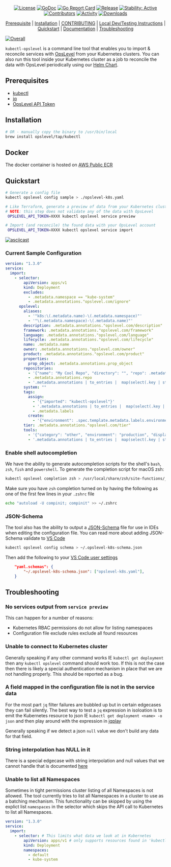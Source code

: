 <p align="center">
    <a href="https://github.com/OpsLevel/kubectl-opslevel/blob/main/LICENSE">
        <img src="https://img.shields.io/github/license/OpsLevel/kubectl-opslevel.svg" alt="License" /></a>
    <a href="https://pkg.go.dev/github.com/OpsLevel/kubectl-opslevel">
        <img src="https://pkg.go.dev/badge/github.com/OpsLevel/kubectl-opslevel" alt="GoDoc" /></a>
    <a href="https://goreportcard.com/report/github.com/OpsLevel/kubectl-opslevel">
        <img src="https://goreportcard.com/badge/github.com/OpsLevel/kubectl-opslevel" alt="Go Report Card" /></a>
    <a href="https://GitHub.com/OpsLevel/kubectl-opslevel/releases/">
        <img src="https://img.shields.io/github/v/release/OpsLevel/kubectl-opslevel" alt="Release" /></a>
    <a href="https://masterminds.github.io/stability/active.html">
        <img src="https://masterminds.github.io/stability/active.svg" alt="Stability: Active" /></a>
    <a href="https://github.com/OpsLevel/kubectl-opslevel/graphs/contributors">
        <img src="https://img.shields.io/github/contributors/OpsLevel/kubectl-opslevel" alt="Contributors" /></a>
    <a href="https://github.com/OpsLevel/kubectl-opslevel/pulse">
        <img src="https://img.shields.io/github/commit-activity/m/OpsLevel/kubectl-opslevel" alt="Activity" /></a>
    <a href="https://github.com/OpsLevel/kubectl-opslevel/releases">
        <img src="https://img.shields.io/github/downloads/OpsLevel/kubectl-opslevel/total" alt="Downloads" /></a>
</p>

<p align="center">
 <a href="#prerequisite">Prerequisite</a> |
 <a href="#installation">Installation</a> |
 <a href="./CONTRIBUTING.md">CONTRIBUTING</a> |
 <a href="./docs/Local-Development.md">Local Dev/Testing Instructions</a> |
 <a href="#quickstart">Quickstart</a> |
 <a href="https://docs.opslevel.com/docs/kubernetes-integration">Documentation</a> |
 <a href="#troubleshooting">Troubleshooting</a>
</p>

[![Overall](https://img.shields.io/endpoint?style=flat&url=https%3A%2F%2Fapp.opslevel.com%2Fapi%2Fservice_level%2F4SZo_XBzNM8K84zLHYdEXCcvBL6q_pTzUMSR09DmnZM)](https://app.opslevel.com/services/opslevel_kubernetes_sync/maturity-report)

`kubectl-opslevel` is a command line tool that enables you to import & reconcile services with [OpsLevel](https://www.opslevel.com/) from your Kubernetes clusters.  You can also run this tool inside your Kubernetes cluster as a job to reconcile the data with OpsLevel periodically using our [Helm Chart](https://github.com/OpsLevel/helm-charts).

## Prerequisites

- [kubectl](https://kubernetes.io/docs/tasks/tools/install-kubectl/)
- [jq](https://jqlang.github.io/jq/download/)
- [OpsLevel API Token](https://app.opslevel.com/api_tokens)

## Installation

```sh
# OR - manually copy the binary to /usr/bin/local
brew install opslevel/tap/kubectl
```

## Docker

The docker container is hosted on [AWS Public ECR](https://gallery.ecr.aws/opslevel/kubectl-opslevel)

## Quickstart

```sh
# Generate a config file
kubectl opslevel config sample > ./opslevel-k8s.yaml

# Like Terraform, generate a preview of data from your Kubernetes cluster
# NOTE: this step does not validate any of the data with OpsLevel
 OPSLEVEL_API_TOKEN=XXXX kubectl opslevel service preview

# Import (and reconcile) the found data with your OpsLevel account
 OPSLEVEL_API_TOKEN=XXXX kubectl opslevel service import
```

[![asciicast](https://asciinema.org/a/bv6WTcqkGtmC5wXN4VXYr035y.svg)](https://asciinema.org/a/bv6WTcqkGtmC5wXN4VXYr035y)


### Current Sample Configuration

```yaml
version: "1.3.0"
service:
  import:
    - selector:
        apiVersion: apps/v1
        kind: Deployment
        excludes:
          - .metadata.namespace == "kube-system"
          - .metadata.annotations."opslevel.com/ignore"
      opslevel:
        aliases:
          - '"k8s:\(.metadata.name)-\(.metadata.namespace)"'
          - '"\(.metadata.namespace)-\(.metadata.name)"'
        description: .metadata.annotations."opslevel.com/description"
        framework: .metadata.annotations."opslevel.com/framework"
        language: .metadata.annotations."opslevel.com/language"
        lifecycle: .metadata.annotations."opslevel.com/lifecycle"
        name: .metadata.name
        owner: .metadata.annotations."opslevel.com/owner"
        product: .metadata.annotations."opslevel.com/product"
        properties:
          prop_object: .metadata.annotations.prop_object
        repositories:
          - '{"name": "My Cool Repo", "directory": "", "repo": .metadata.annotations.repo} | if .repo then . else empty end'
          - .metadata.annotations.repo
          - '.metadata.annotations | to_entries |  map(select(.key | startswith("opslevel.com/repo"))) | map({"name": .key | split(".")[2], "directory": .key | split(".")[3:] | join("/"), "repo": .value})'
        system: ""
        tags:
          assign:
            - '{"imported": "kubectl-opslevel"}'
            - '.metadata.annotations | to_entries |  map(select(.key | startswith("opslevel.com/tags"))) | map({(.key | split(".")[2]): .value})'
            - .metadata.labels
          create:
            - '{"environment": .spec.template.metadata.labels.environment}'
        tier: .metadata.annotations."opslevel.com/tier"
        tools:
          - '{"category": "other", "environment": "production", "displayName": "my-cool-tool", "url": .metadata.annotations."example.com/my-cool-tool"} | if .url then . else empty end'
          - '.metadata.annotations | to_entries |  map(select(.key | startswith("opslevel.com/tools"))) | map({"category": .key | split(".")[2], "displayName": .key | split(".")[3], "url": .value})'
```

### Enable shell autocompletion

We have the ability to generate autocompletion scripts for the shell's `bash`, `zsh`, `fish` and `powershell`.  To generate
the completion script for macOS zsh:

```sh
kubectl opslevel completion zsh > /usr/local/share/zsh/site-functions/_kubectl-opslevel
```

Make sure you have `zsh` completion turned on by having the following as one of the first few lines in your `.zshrc` file

```sh
echo "autoload -U compinit; compinit" >> ~/.zshrc
```

### JSON-Schema

The tool also has the ability to output a [JSON-Schema](https://json-schema.org/) file for use in IDEs when editing the configuration file.
You can read more about adding JSON-Schema validate to [VS Code](https://code.visualstudio.com/docs/languages/json#_json-schemas-and-settings)

```sh
kubectl opslevel config schema > ~/.opslevel-k8s-schema.json
```

Then add the following to your [VS Code user settings](https://code.visualstudio.com/docs/getstarted/settings)

```json
    "yaml.schemas": {
        "~/.opslevel-k8s-schema.json": ["opslevel-k8s.yaml"],
    }
```

## Troubleshooting

### No services output from `service preview`

This can happen for a number of reasons:

  - Kubernetes RBAC permissions do not allow for listing namespaces
  - Configuration file exclude rules exclude all found resources

### Unable to connect to Kubernetes cluster

Generally speaking if any other command works IE `kubectl get deployment` then any `kubectl opslevel` command should work too.  If this is not the case then there is likely a special authentication mechanism in place that we are not handling properly.  This should be reported as a bug.

### A field mapped in the configuration file is not in the service data

For the most part `jq` filter failures are bubbled up but in certain edgecases they can fail silently.
The best way to test a `jq` expression in isoloation is to emit the Kubernetes resource to json IE `kubectl get deployment <name> -o json`
and then play around with the expression in [jqplay](https://jqplay.org/)

Generally speaking if we detect a json `null` value we don't build any data for that field.

### String interpolation has NULL in it

There is a special edgecase with string interpolation and null values that we cannot handle that is documented [here](https://github.com/OpsLevel/kubectl-opslevel/issues/36)

### Unable to list all Namespaces

Sometimes in tight permissions cluster listing of all Namespaces is not allowed.  The tool currently tries to list all Namespaces
in a cluster to use as a batching mechanism.  This functionality can be skipped by using
the explict list `namespaces` in the selector which skips the API call to Kubernetes to list all Namespaces.

```yaml
version: "1.3.0"
service:
  import:
    - selector: # This limits what data we look at in Kubernetes
        apiVersion: apps/v1 # only supports resources found in 'kubectl api-resources --verbs="get,list"'
        kind: Deployment
        namespaces:
          - default
          - kube-system
```
